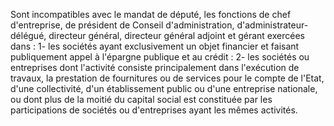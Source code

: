 Sont incompatibles avec le mandat de député, les fonctions de chef d'entreprise, de président de Conseil d'administration, d'administrateur- délégué, directeur général, directeur général adjoint et gérant exercées dans :
1- les sociétés ayant exclusivement un objet financier et faisant publiquement appel à l'épargne publique et au crédit :
2- les sociétés ou entreprises dont l'activité consiste principalement dans l'exécution de travaux, la prestation de fournitures ou de services pour le compte de l'Etat, d'une collectivité, d'un établissement public ou d'une entreprise nationale, ou dont plus de la moitié du capital social est constituée par les participations de sociétés ou d'entreprises ayant les mêmes activités.